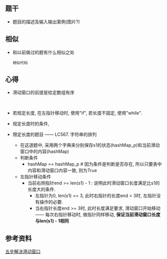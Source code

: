 ## 题干

* 题目的描述及输入输出案例(图片?)



## 相似

* 和以前做过的题有什么相似之处

  ```
  相似代码
  ```

  

## 心得

* 滑动窗口的前提是给定数组有序

​	

* 若规定长度, 在左指针移动时, 使用"if", 若长度不固定, 使用"while".



* 规定长度时的条件, 





* 限定长度的题目 —— LC567. 字符串的排列
  * 在这道题中, 采用两个字典来分别保存s1的状态(hashMap_p)和当前滑动窗口中的内容(hashMap)
  * 判断条件
    * hashMap == hashMap_p # 因为条件是判断是否存在, 所以只要表中内容和滑动窗口内容一致, 则为True
  * 左指针移动条件
    * 当前右侧指针end >= len(s1) - 1 : 说明此时滑动窗口长度满足比s1的长度大的条件.
      * 左指针为0, len(s1) == 3, 此时右指针的长度end < 3时, 左指针没有操作的必要.
      * 当右指针长度end >= 3时, 此时长度满足要求, 滑动窗口开始移动 —— 每次右指针移动时, 做指针同样移动, **保证当前滑动窗口长度与len(s1) - 1相同**



## 参考资料

[五步解决滑动窗口](https://leetcode-cn.com/problems/longest-substring-without-repeating-characters/solution/yi-ge-mo-ban-miao-sha-10dao-zhong-deng-n-sb0x/)